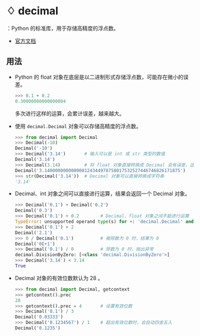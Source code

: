 # ♢ decimal

：Python 的标准库，用于存储高精度的浮点数。
- [官方文档](https://docs.python.org/3/library/decimal.html)

## 用法

- Python 的 float 对象在底层是以二进制形式存储浮点数，可能存在微小的误差。
  ```py
  >>> 0.1 + 0.2
  0.30000000000000004
  ```
  多次进行这样的运算，会累计误差，越来越大。

- 使用 `decimal.Decimal` 对象可以存储高精度的浮点数。
  ```py
  >>> from decimal import Decimal
  >>> Decimal(-10) 
  Decimal('-10')
  >>> Decimal('3.14')       # 输入可以是 int 或 str 类型的数值
  Decimal('3.14')
  >>> Decimal(3.14)         # 将 float 对象直接转换成 Decimal 会有误差，这里应该改为 Decimal(str(3.14))
  Decimal('3.140000000000000124344978758017532527446746826171875')
  >>> str(Decimal('3.14'))  # Decimal 对象可以直接转换成字符串
  '3.14'
  ```

- Decimal、int 对象之间可以直接进行运算，结果会返回一个 Decimal 对象。
  ```py
  >>> Decimal('0.1') + Decimal('0.2')
  Decimal('0.3')
  >>> Decimal('0.1') + 0.2        # Decimal、float 对象之间不能进行运算
  TypeError: unsupported operand type(s) for +: 'decimal.Decimal' and 'float'
  >>> Decimal('0.1') + 2
  Decimal('2.1')
  >>> 0 / Decimal('0.1')          # 被除数为 0 时，结果为 0
  Decimal('0E+1')
  >>> Decimal('0.1') / 0          # 除数为 0 时，抛出异常
  decimal.DivisionByZero: [<class 'decimal.DivisionByZero'>]
  >>> Decimal('3.14') < 3.14 
  True
  ```

- Decimal 对象的有效位数默认为 28 。
  ```py
  >>> from decimal import Decimal, getcontext
  >>> getcontext().prec
  28
  >>> getcontext().prec = 4       # 设置有效位数
  >>> Decimal('0.1') / 3
  Decimal('0.03333')
  >>> Decimal('0.1234567') / 1    # 超出有效位数时，会自动四舍五入
  Decimal('0.1235')
  ```
